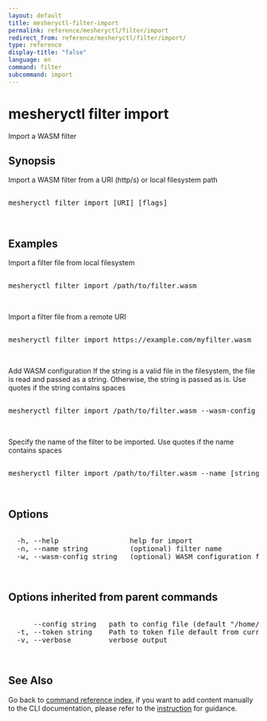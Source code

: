 ```yaml
---
layout: default
title: mesheryctl-filter-import
permalink: reference/mesheryctl/filter/import
redirect_from: reference/mesheryctl/filter/import/
type: reference
display-title: "false"
language: en
command: filter
subcommand: import
---
```


# mesheryctl filter import

Import a WASM filter

## Synopsis

Import a WASM filter from a URI (http/s) or local filesystem path

<pre class='codeblock-pre'>
<div class='codeblock'>
mesheryctl filter import [URI] [flags]

</div>
</pre>

## Examples

Import a filter file from local filesystem

<pre class='codeblock-pre'>
<div class='codeblock'>
mesheryctl filter import /path/to/filter.wasm

</div>
</pre>

Import a filter file from a remote URI

<pre class='codeblock-pre'>
<div class='codeblock'>
mesheryctl filter import https://example.com/myfilter.wasm

</div>
</pre>

Add WASM configuration
If the string is a valid file in the filesystem, the file is read and passed as a string. Otherwise, the string is passed as is.
Use quotes if the string contains spaces

<pre class='codeblock-pre'>
<div class='codeblock'>
mesheryctl filter import /path/to/filter.wasm --wasm-config [filepath|string]

</div>
</pre>

Specify the name of the filter to be imported. Use quotes if the name contains spaces

<pre class='codeblock-pre'>
<div class='codeblock'>
mesheryctl filter import /path/to/filter.wasm --name [string]

</div>
</pre>

## Options

<pre class='codeblock-pre'>
<div class='codeblock'>
  -h, --help                 help for import
  -n, --name string          (optional) filter name
  -w, --wasm-config string   (optional) WASM configuration filepath/string

</div>
</pre>

## Options inherited from parent commands

<pre class='codeblock-pre'>
<div class='codeblock'>
      --config string   path to config file (default "/home/runner/.meshery/config.yaml")
  -t, --token string    Path to token file default from current context
  -v, --verbose         verbose output

</div>
</pre>

## See Also

Go back to [command reference index](/reference/mesheryctl/), if you want to add content manually to the CLI documentation, please refer to the [instruction](/project/contributing/contributing-cli#preserving-manually-added-documentation) for guidance.
